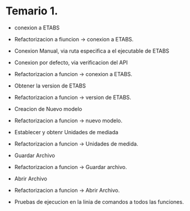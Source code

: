 # Temario 1.

- conexion a ETABS
- Refactorizacion a fiuncion -> conexion a ETABS.

- Conexion Manual, via ruta especifica a el ejecutable de ETABS
- Conexion por defecto, via verificacion del API
- Refactorizacion a funcion -> conexion a ETABS.

- Obtener la version de ETABS 
- Refactorizacion a funcion -> version de ETABS.


- Creacion de Nuevo modelo
- Refactorizacion a funcion -> nuevo modelo.

- Establecer y obtenr Unidades de mediada
- Refactorizacion a funcion -> Unidades de medida.

- Guardar Archivo
- Refactorizacion a funcion -> Guardar archivo.

- Abrir Archivo
- Refactorizacion a funcion -> Abrir Archivo.


- Pruebas de ejecucion en la linia de comandos a todos las funciones.
